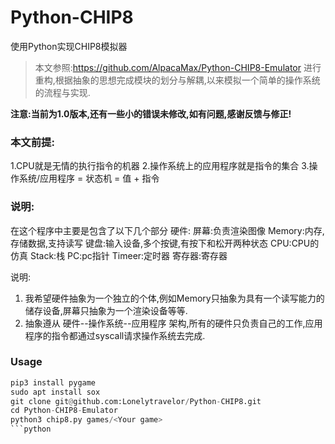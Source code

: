 # Python-CHIP8
使用Python实现CHIP8模拟器

> 本文参照:https://github.com/AlpacaMax/Python-CHIP8-Emulator 进行重构,根据抽象的思想完成模块的划分与解耦,以来模拟一个简单的操作系统的流程与实现.

**注意:当前为1.0版本,还有一些小的错误未修改,如有问题,感谢反馈与修正!**

### 本文前提:
1.CPU就是无情的执行指令的机器
2.操作系统上的应用程序就是指令的集合
3.操作系统/应用程序 = 状态机 = 值 + 指令

### 说明:
在这个程序中主要是包含了以下几个部分
硬件:
  屏幕:负责渲染图像
  Memory:内存,存储数据,支持读写
  键盘:输入设备,多个按键,有按下和松开两种状态
  CPU:CPU的仿真
    Stack:栈
    PC:pc指针
    Timeer:定时器
    寄存器:寄存器

说明:
1. 我希望硬件抽象为一个独立的个体,例如Memory只抽象为具有一个读写能力的储存设备,屏幕只抽象为一个渲染设备等等.
2. 抽象遵从 硬件--操作系统--应用程序 架构,所有的硬件只负责自己的工作,应用程序的指令都通过syscall请求操作系统去完成.

### Usage
```python
pip3 install pygame
sudo apt install sox
git clone git@github.com:Lonelytravelor/Python-CHIP8.git
cd Python-CHIP8-Emulator
python3 chip8.py games/<Your game>
```python

